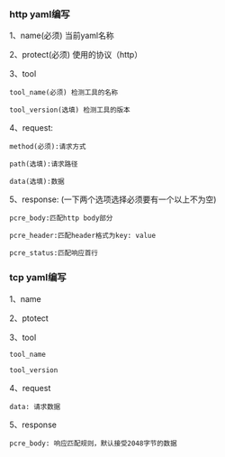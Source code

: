 ### http yaml编写
1、name(必须) 当前yaml名称

2、protect(必须) 使用的协议（http）

3、tool

    tool_name(必须) 检测工具的名称
    
    tool_version(选填) 检测工具的版本

4、request:

    method(必须):请求方式
    
    path(选填):请求路径
    
    data(选填):数据

5、response: (一下两个选项选择必须要有一个以上不为空)

    pcre_body:匹配http body部分
    
    pcre_header:匹配header格式为key: value 
    
    pcre_status:匹配响应首行

### tcp yaml编写

1、name

2、ptotect

3、tool

    tool_name

    tool_version
4、request

    data: 请求数据

5、response

    pcre_body: 响应匹配规则，默认接受2048字节的数据
